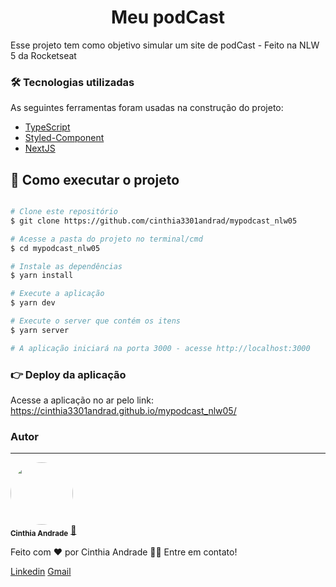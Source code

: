 
<p align="center"> 

</p>
<h1 align="center">Meu podCast</h1>

<p align="left">Esse projeto tem como objetivo simular um site de podCast - Feito na NLW 5 da Rocketseat</p>


### 🛠 Tecnologias utilizadas

As seguintes ferramentas foram usadas na construção do projeto:
- [TypeScript](https://www.typescriptlang.org/)
- [Styled-Component](https://styled-components.com/)
- [NextJS](https://nextjs.org/)


## 🚀 Como executar o projeto

```bash

# Clone este repositório
$ git clone https://github.com/cinthia3301andrad/mypodcast_nlw05

# Acesse a pasta do projeto no terminal/cmd
$ cd mypodcast_nlw05

# Instale as dependências
$ yarn install

# Execute a aplicação 
$ yarn dev

# Execute o server que contém os itens 
$ yarn server

# A aplicação iniciará na porta 3000 - acesse http://localhost:3000

```

### 👉 Deploy da aplicação
Acesse a aplicação no ar pelo link: https://cinthia3301andrad.github.io/mypodcast_nlw05/
### Autor
---


 <img style="border-radius: 50%;" src="https://avatars.githubusercontent.com/u/47640072?s=400&u=63429990df49a363de4f3a25d522453dfe08eab3&v=4" width="100px;" />
 <br />
 <sub><b>Cinthia Andrade</b></sub></a> <a href="https://github.com/cinthia3301andrad" title="github">🚀</a>


Feito com ❤️ por Cinthia Andrade 👋🏽 Entre em contato!

 [Linkedin](https://www.linkedin.com/in/cinthia-andrade-866a501aa/) 
[Gmail](mailto:cinthiaadm15@gmail.com)
